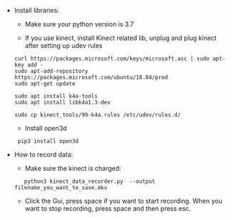 - Install libraries:
  - Make sure your python version is 3.7

   - If you use kinect, install Kinect related lib, unplug and plug kinect after setting up udev rules
    ````
    curl https://packages.microsoft.com/keys/microsoft.asc | sudo apt-key add -
    sudo apt-add-repository https://packages.microsoft.com/ubuntu/18.04/prod
    sudo apt-get update

    sudo apt install k4a-tools
    sudo apt install libk4a1.3-dev

    sudo cp kinect_tools/99-k4a.rules /etc/udev/rules.d/
    ````

  - Install open3d

   ````
    pip3 install open3d
   ````


- How to record data:

  - Make sure the kinect is charged:

   ````
      python3 kinect_data_recorder.py  --output filename_you_want_to_save.mkv
   ```` 
  - Click the Gui, press space if you want to start recording. When you want to stop recording,
      press space and then press esc.